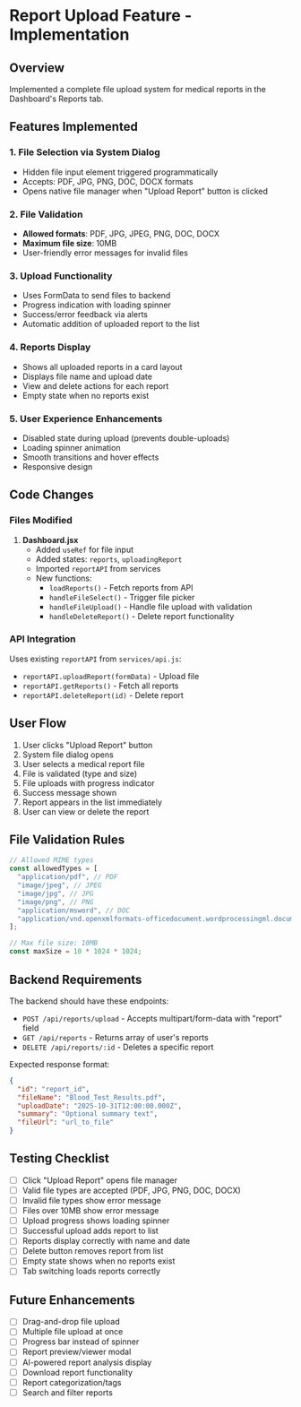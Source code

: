 # Report Upload Feature - Implementation

## Overview

Implemented a complete file upload system for medical reports in the Dashboard's Reports tab.

## Features Implemented

### 1. **File Selection via System Dialog**

- Hidden file input element triggered programmatically
- Accepts: PDF, JPG, PNG, DOC, DOCX formats
- Opens native file manager when "Upload Report" button is clicked

### 2. **File Validation**

- **Allowed formats**: PDF, JPG, JPEG, PNG, DOC, DOCX
- **Maximum file size**: 10MB
- User-friendly error messages for invalid files

### 3. **Upload Functionality**

- Uses FormData to send files to backend
- Progress indication with loading spinner
- Success/error feedback via alerts
- Automatic addition of uploaded report to the list

### 4. **Reports Display**

- Shows all uploaded reports in a card layout
- Displays file name and upload date
- View and delete actions for each report
- Empty state when no reports exist

### 5. **User Experience Enhancements**

- Disabled state during upload (prevents double-uploads)
- Loading spinner animation
- Smooth transitions and hover effects
- Responsive design

## Code Changes

### Files Modified

1. **Dashboard.jsx**
   - Added `useRef` for file input
   - Added states: `reports`, `uploadingReport`
   - Imported `reportAPI` from services
   - New functions:
     - `loadReports()` - Fetch reports from API
     - `handleFileSelect()` - Trigger file picker
     - `handleFileUpload()` - Handle file upload with validation
     - `handleDeleteReport()` - Delete report functionality

### API Integration

Uses existing `reportAPI` from `services/api.js`:

- `reportAPI.uploadReport(formData)` - Upload file
- `reportAPI.getReports()` - Fetch all reports
- `reportAPI.deleteReport(id)` - Delete report

## User Flow

1. User clicks "Upload Report" button
2. System file dialog opens
3. User selects a medical report file
4. File is validated (type and size)
5. File uploads with progress indicator
6. Success message shown
7. Report appears in the list immediately
8. User can view or delete the report

## File Validation Rules

```javascript
// Allowed MIME types
const allowedTypes = [
  "application/pdf", // PDF
  "image/jpeg", // JPEG
  "image/jpg", // JPG
  "image/png", // PNG
  "application/msword", // DOC
  "application/vnd.openxmlformats-officedocument.wordprocessingml.document", // DOCX
];

// Max file size: 10MB
const maxSize = 10 * 1024 * 1024;
```

## Backend Requirements

The backend should have these endpoints:

- `POST /api/reports/upload` - Accepts multipart/form-data with "report" field
- `GET /api/reports` - Returns array of user's reports
- `DELETE /api/reports/:id` - Deletes a specific report

Expected response format:

```json
{
  "id": "report_id",
  "fileName": "Blood_Test_Results.pdf",
  "uploadDate": "2025-10-31T12:00:00.000Z",
  "summary": "Optional summary text",
  "fileUrl": "url_to_file"
}
```

## Testing Checklist

- [ ] Click "Upload Report" opens file manager
- [ ] Valid file types are accepted (PDF, JPG, PNG, DOC, DOCX)
- [ ] Invalid file types show error message
- [ ] Files over 10MB show error message
- [ ] Upload progress shows loading spinner
- [ ] Successful upload adds report to list
- [ ] Reports display correctly with name and date
- [ ] Delete button removes report from list
- [ ] Empty state shows when no reports exist
- [ ] Tab switching loads reports correctly

## Future Enhancements

- [ ] Drag-and-drop file upload
- [ ] Multiple file upload at once
- [ ] Progress bar instead of spinner
- [ ] Report preview/viewer modal
- [ ] AI-powered report analysis display
- [ ] Download report functionality
- [ ] Report categorization/tags
- [ ] Search and filter reports
